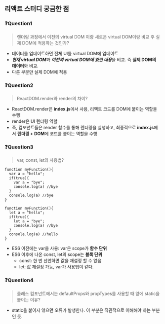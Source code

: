 ## 리액트 스터디 궁금한 점

### ❓Question1
> 렌더링 과정에서 이전의 virtual DOM 이랑 새로운 virtual DOM이랑 비교 후 실제 DOM에 적용하는 것인가?

- 데이터를 업데이트하면 전체 UI를 virtual DOM에 업데이트
- ***현재 virtual DOM***과 ***이전의 virtual DOM에 있던 내용***을 비교. 즉 **실제 DOM의 데이터**와 비교.
- 다른 부분만 실제 DOM에 적용


### ❓Question2
> ReactDOM.render와 render의 차이?

- ReactDOM.render은 **index.js**에서 사용, 리액트 코드를 DOM에 붙이는 역할을 수행
- render은 UI 렌더링 역할
- 즉, 컴포넌트들은 render 함수를 통해 렌더링을 실행하고, 최종적으로 **index.js**에서 **렌더링 + DOM**에 코드를 붙이는 역할을 수행


### ❓Question3
> var, const, let의 사용법?

```
function myFunction(){
  var a = "hello";
  if(true){
    var a = "bye";
    console.log(a) //bye
  }
  console.log(a) //bye
}

```
```
function myFunction(){
  let a = "hello";
  if(true){
    let a = "bye";
    console.log(a) //bye
  }
  console.log(a) //hello
}

```

- ES6 이전에는 var을 사용: var은 scope가 **함수 단위**
- ES6 이후에 나온 const, let의 scope는 **블록 단위** 
  - const: 한 번 선언하면 값을 재설정 할 수 없음
  - let: 값 재설정 가능, var가 사용법이 같다.


### ❓Question4
> 클래스 컴포넌트에서는 defaultProps와 propTypes를 사용할 때 앞에 static을 붙이는 이유?

- static을 붙이지 않으면 오류가 발생한다. 이 부분은 직관적으로 이해해야 하는 부분인 듯.


